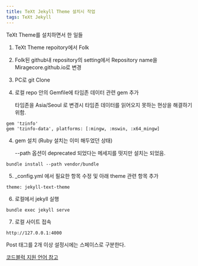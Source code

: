 ```yaml
---
title: TeXt Jekyll Theme 설치시 작업
tags: TeXt Jekyll
---
```

TeXt Theme를 설치하면서 한 일들
1. TeXt Theme repoitory에서 Folk
2. Folk된 github내 repository의 setting에서 Repository name을 Miragecore.github.io로 변경
2. PC로 git Clone 
3. 로컬 repo 안의 Gemfile에 타임존 데이터 관련 gem 추가 
   
   타임존을 Asia/Seoul 로 변경시 타임존 데이터를 읽어오지 못하는 현상을 해결하기 위함.
```
gem 'tzinfo'
gem 'tzinfo-data', platforms: [:mingw, :mswin, :x64_mingw]
```
4. gem 설치 (Ruby 설치는 이미 해두었던 상태)
    
    --path 옵션이 deprecated 되었다는 메세지를 떳지만 설치는 되었음.    
```console
bundle install --path vendor/bundle
```
5. _config.yml 에서 필요한 항목 수정 및 아래 theme 관련 항목 추가
```
theme: jekyll-text-theme
```

6. 로컬에서 jekyll 실행
```
bundle exec jekyll serve
```

7. 로컬 사이트 접속
```
http://127.0.0.1:4000
```

Post 태그를 2개 이상 설정시에는 스페이스로 구분한다.

[코드블럭 지원 언어 참고](http://haroopress.com/post/fenced-code-block/)